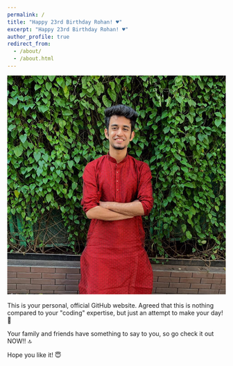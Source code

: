 ```yaml
---
permalink: /
title: "Happy 23rd Birthday Rohan! ♥️"
excerpt: "Happy 23rd Birthday Rohan! ♥️"
author_profile: true
redirect_from: 
  - /about/
  - /about.html
---
```



<img src="/images/4.jpg">







This is your personal, official GitHub website. 
Agreed that this is nothing compared to your "coding" expertise, but just an attempt to make your day! 🥰



Your family and friends have something to say to you, so go check it out NOW!! 🔝


Hope you like it! 😇 
